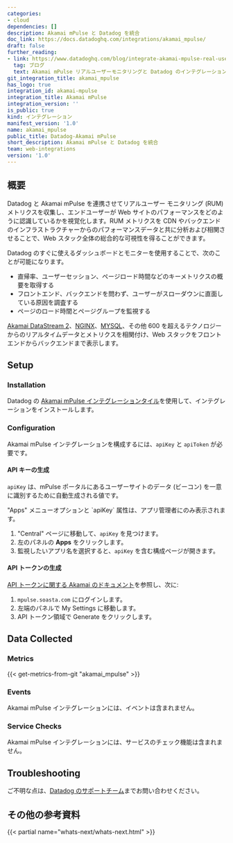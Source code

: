 ```yaml
---
categories:
- cloud
dependencies: []
description: Akamai mPulse と Datadog を統合
doc_link: https://docs.datadoghq.com/integrations/akamai_mpulse/
draft: false
further_reading:
- link: https://www.datadoghq.com/blog/integrate-akamai-mpulse-real-user-monitoring-with-datadog/
  tag: ブログ
  text: Akamai mPulse リアルユーザーモニタリングと Datadog のインテグレーション
git_integration_title: akamai_mpulse
has_logo: true
integration_id: akamai-mpulse
integration_title: Akamai mPulse
integration_version: ''
is_public: true
kind: インテグレーション
manifest_version: '1.0'
name: akamai_mpulse
public_title: Datadog-Akamai mPulse
short_description: Akamai mPulse と Datadog を統合
team: web-integrations
version: '1.0'
---
```


<!--  SOURCED FROM https://github.com/DataDog/dogweb -->
## 概要

Datadog と Akamai mPulse を連携させてリアルユーザー モニタリング (RUM) メトリクスを収集し、エンドユーザーが Web サイトのパフォーマンスをどのように認識しているかを視覚化します。RUM メトリクスを CDN やバックエンドのインフラストラクチャーからのパフォーマンスデータと共に分析および相関させることで、Web スタック全体の総合的な可視性を得ることができます。

Datadog のすぐに使えるダッシュボードとモニターを使用することで、次のことが可能になります。
- 直帰率、ユーザーセッション、ページロード時間などのキーメトリクスの概要を取得する
- フロントエンド、バックエンドを問わず、ユーザーがスローダウンに直面している原因を調査する
- ページのロード時間とページグループを監視する

[Akamai DataStream 2][1]、[NGINX][2]、[MYSQL][3]、その他 600 を超えるテクノロジーからのリアルタイムデータとメトリクスを相関付け、Web スタックをフロントエンドからバックエンドまで表示します。

## Setup

### Installation

Datadog の [Akamai mPulse インテグレーションタイル][4]を使用して、インテグレーションをインストールします。

### Configuration

Akamai mPulse インテグレーションを構成するには、`apiKey` と `apiToken` が必要です。

#### API キーの生成

`apiKey` は、mPulse ポータルにあるユーザーサイトのデータ (ビーコン) を一意に識別するために自動生成される値です。

<div class="alert alert-warning">
"Apps" メニューオプションと `apiKey` 属性は、アプリ管理者にのみ表示されます。
</div>

1. "Central" ページに移動して、`apiKey` を見つけます。
2. 左のパネルの **Apps** をクリックします。
3. 監視したいアプリ名を選択すると、`apiKey` を含む構成ページが開きます。

#### API トークンの生成

[API トークンに関する Akamai のドキュメント][5]を参照し、次に:

1. `mpulse.soasta.com` にログインします。
2. 左端のパネルで My Settings に移動します。
3. API トークン領域で Generate をクリックします。

## Data Collected

### Metrics
{{< get-metrics-from-git "akamai_mpulse" >}}


### Events

Akamai mPulse インテグレーションには、イベントは含まれません。

### Service Checks

Akamai mPulse インテグレーションには、サービスのチェック機能は含まれません。

## Troubleshooting

ご不明な点は、[Datadog のサポートチーム][7]までお問い合わせください。

## その他の参考資料

{{< partial name="whats-next/whats-next.html" >}}

[1]: https://docs.datadoghq.com/ja/integrations/akamai_datastream_2/
[2]: https://docs.datadoghq.com/ja/integrations/nginx/
[3]: https://docs.datadoghq.com/ja/integrations/mysql/
[4]: https://app.datadoghq.com/integrations/akamai-mpulse
[5]: https://community.akamai.com/customers/s/article/mPulse-API-Login-Changes?language=en_US
[6]: https://github.com/DataDog/dogweb/blob/prod/integration/akamai_mpulse/akamai_mpulse_metadata.csv
[7]: https://docs.datadoghq.com/ja/help/